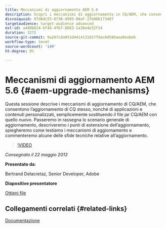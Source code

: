 ```yaml
---
title: Meccanismi di aggiornamento AEM 5.6
description: Scopri i meccanismi di aggiornamento in CQ/AEM, che consentono l’aggiornamento di CQ stesso, nonché di applicazioni e contenuti personalizzati, semplicemente sostituendo il file jar CQ/AEM con quello nuovo. Passeremo in rassegna lo scenario generale di aggiornamento, descriveremo i punti di estensione dell’aggiornamento, spiegheremo come testiamo i meccanismi di aggiornamento e commenteremo alcune delle sfide tecniche relative all’aggiornamento.
discoiquuid: 97d8dc55-0f38-4505-88af-27e08b173407
targetaudience: target-audience advanced
exl-id: a440b824-bf46-4fb7-8683-1a38e4e32f14
duration: 3272
source-git-commit: 9a297cda953d4414131657f9ac84580aea0eabeb
workflow-type: tm+mt
source-wordcount: '149'
ht-degree: 0%

---
```


# Meccanismi di aggiornamento AEM 5.6 {#aem-upgrade-mechanisms}

Questa sessione descrive i meccanismi di aggiornamento di CQ/AEM, che consentono l’aggiornamento di CQ stesso, nonché di applicazioni e contenuti personalizzati, semplicemente sostituendo il file jar CQ/AEM con quello nuovo. Passeremo in rassegna lo scenario generale di aggiornamento, descriveremo i punti di estensione dell’aggiornamento, spiegheremo come testiamo i meccanismi di aggiornamento e commenteremo alcune delle sfide tecniche relative all’aggiornamento.

>[!VIDEO](https://video.tv.adobe.com/v/19576/?quality=9)

*Consegnato il 22 maggio 2013*

**Presentato da:**

Bertrand Delacretaz, Senior Developer, Adobe

**Diapositive presentatore**

[Ottieni file](assets/cqgems-bdelacretaz-cq-upgrades-2013-05-22.pdf)

## Collegamenti correlati {#related-links}

[Documentazione](https://docs.adobe.com/docs/en/cq/current/deploying/upgrading.html)

<!--
[Get back to the Overview](https://helpx.adobe.com/it/experience-manager/kt/eseminars/gems/aem-index.html)
-->
